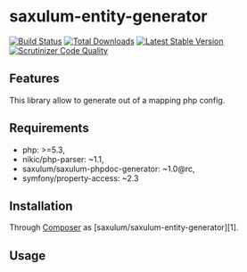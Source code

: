 # saxulum-entity-generator

[![Build Status](https://api.travis-ci.org/saxulum/saxulum-entity-generator.png?branch=master)](https://travis-ci.org/saxulum/saxulum-entity-generator)
[![Total Downloads](https://poser.pugx.org/saxulum/saxulum-entity-generator/downloads.png)](https://packagist.org/packages/saxulum/saxulum-entity-generator)
[![Latest Stable Version](https://poser.pugx.org/saxulum/saxulum-entity-generator/v/stable.png)](https://packagist.org/packages/saxulum/saxulum-entity-generator)
[![Scrutinizer Code Quality](https://scrutinizer-ci.com/g/saxulum/saxulum-entity-generator/badges/quality-score.png?b=master)](https://scrutinizer-ci.com/g/saxulum/saxulum-entity-generator/?branch=master)

## Features

This library allow to generate out of a mapping php config.

## Requirements

 * php: >=5.3,
 * nikic/php-parser: ~1.1,
 * saxulum/saxulum-phpdoc-generator: ~1.0@rc,
 * symfony/property-access: ~2.3

## Installation

Through [Composer](http://getcomposer.org) as [saxulum/saxulum-entity-generator][1].

## Usage